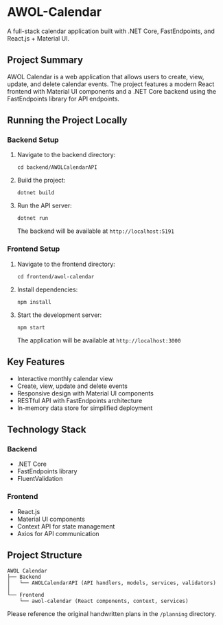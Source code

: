 # AWOL-Calendar

A full-stack calendar application built with .NET Core, FastEndpoints, and React.js + Material UI.

## Project Summary

AWOL Calendar is a web application that allows users to create, view, update, and delete calendar events. The project features a modern React frontend with Material UI components and a .NET Core backend using the FastEndpoints library for API endpoints.

## Running the Project Locally

### Backend Setup
1. Navigate to the backend directory:
   ```
   cd backend/AWOLCalendarAPI
   ```

2. Build the project:
   ```
   dotnet build
   ```

3. Run the API server:
   ```
   dotnet run
   ```
   The backend will be available at `http://localhost:5191`

### Frontend Setup
1. Navigate to the frontend directory:
   ```
   cd frontend/awol-calendar
   ```

2. Install dependencies:
   ```
   npm install
   ```

3. Start the development server:
   ```
   npm start
   ```
   The application will be available at `http://localhost:3000`

## Key Features

- Interactive monthly calendar view
- Create, view, update and delete events
- Responsive design with Material UI components
- RESTful API with FastEndpoints architecture
- In-memory data store for simplified deployment

## Technology Stack

### Backend
- .NET Core
- FastEndpoints library
- FluentValidation

### Frontend
- React.js
- Material UI components
- Context API for state management
- Axios for API communication

## Project Structure

```
AWOL Calendar
├── Backend
│   └── AWOLCalendarAPI (API handlers, models, services, validators)
│
└── Frontend
    └── awol-calendar (React components, context, services)
```

Please reference the original handwritten plans in the `/planning` directory.
